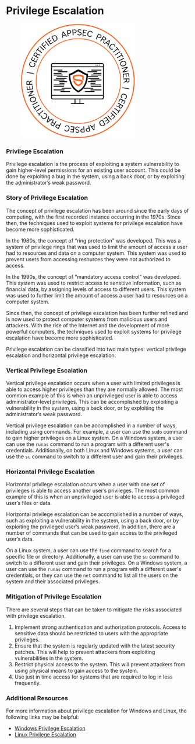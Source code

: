 # Privilege Escalation

<figure><img src=".gitbook/assets/image (17).png" alt="" width="314"><figcaption></figcaption></figure>

### **Privilege Escalation**

Privilege escalation is the process of exploiting a system vulnerability to gain higher-level permissions for an existing user account. This could be done by exploiting a bug in the system, using a back door, or by exploiting the administrator’s weak password.

### Story **of Privilege Escalation**

The concept of privilege escalation has been around since the early days of computing, with the first recorded instance occurring in the 1970s. Since then, the techniques used to exploit systems for privilege escalation have become more sophisticated.

In the 1980s, the concept of “ring protection” was developed. This was a system of privilege rings that was used to limit the amount of access a user had to resources and data on a computer system. This system was used to prevent users from accessing resources they were not authorized to access.

In the 1990s, the concept of “mandatory access control” was developed. This system was used to restrict access to sensitive information, such as financial data, by assigning levels of access to different users. This system was used to further limit the amount of access a user had to resources on a computer system.

Since then, the concept of privilege escalation has been further refined and is now used to protect computer systems from malicious users and attackers. With the rise of the Internet and the development of more powerful computers, the techniques used to exploit systems for privilege escalation have become more sophisticated.

Privilege escalation can be classified into two main types: vertical privilege escalation and horizontal privilege escalation.

### **Vertical Privilege Escalation**

Vertical privilege escalation occurs when a user with limited privileges is able to access higher privileges than they are normally allowed. The most common example of this is when an unprivileged user is able to access administrator-level privileges. This can be accomplished by exploiting a vulnerability in the system, using a back door, or by exploiting the administrator’s weak password.

Vertical privilege escalation can be accomplished in a number of ways, including using commands. For example, a user can use the `sudo` command to gain higher privileges on a Linux system. On a Windows system, a user can use the `runas` command to run a program with a different user's credentials. Additionally, on both Linux and Windows systems, a user can use the `su` command to switch to a different user and gain their privileges.

### **Horizontal Privilege Escalation**

Horizontal privilege escalation occurs when a user with one set of privileges is able to access another user’s privileges. The most common example of this is when an unprivileged user is able to access a privileged user’s files or data.

Horizontal privilege escalation can be accomplished in a number of ways, such as exploiting a vulnerability in the system, using a back door, or by exploiting the privileged user’s weak password. In addition, there are a number of commands that can be used to gain access to the privileged user’s data.

On a Linux system, a user can use the `find` command to search for a specific file or directory. Additionally, a user can use the `su` command to switch to a different user and gain their privileges. On a Windows system, a user can use the `runas` command to run a program with a different user's credentials, or they can use the `net` command to list all the users on the system and their associated privileges.

### **Mitigation of Privilege Escalation**

There are several steps that can be taken to mitigate the risks associated with privilege escalation.

1. Implement strong authentication and authorization protocols. Access to sensitive data should be restricted to users with the appropriate privileges.
2. Ensure that the system is regularly updated with the latest security patches. This will help to prevent attackers from exploiting vulnerabilities in the system.
3. Restrict physical access to the system. This will prevent attackers from using physical means to gain access to the system.
4. Use just in time access for systems that are required to log in less frequently.

### **Additional Resources**

For more information about privilege escalation for Windows and Linux, the following links may be helpful:

* [Windows Privilege Escalation](https://pentest-tools.com/blog/windows-privilege-escalation/)
* [Linux Privilege Escalation](https://pentest-tools.com/blog/linux-privilege-escalation/)
